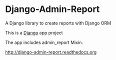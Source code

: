 Django-Admin-Report
===================

A Django library to create reports with Django ORM

This is a [Django](https://www.djangoproject.com/) app project

The app includes admin_report Mixin.

http://django-admin-report.readthedocs.org